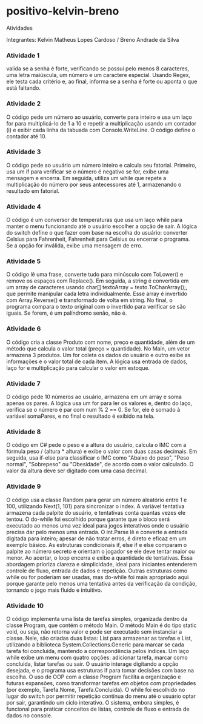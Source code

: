 # positivo-kelvin-breno
Atividades 

Integrantes: Kelvin Matheus Lopes Cardoso / Breno Andrade da Silva

### Atividade 1
 valida se a senha é forte, verificando se possui pelo menos 8 caracteres, uma letra maiúscula, um número e um caractere especial. Usando Regex, ele testa cada critério e, ao final, informa se a senha é forte ou aponta o que está faltando.

 ### Atividade 2
O código pede um número ao usuário, converte para inteiro e usa um laço for para multiplicá-lo de 1 a 10 e repetir a multiplicação usando um contador (i) e exibir cada linha da tabuada com Console.WriteLine. O código define o contador até 10.

### Atividade 3
O código pede ao usuário um número inteiro e calcula seu fatorial. Primeiro, usa um if para verificar se o número é negativo se for, exibe uma mensagem e encerra. Em seguida, utiliza um while que repete a multiplicação do número por seus antecessores até 1, armazenando o resultado em fatorial.

### Atividade 4
O código é um conversor de temperaturas que usa um laço while para manter o menu funcionando até o usuário escolher a opção de sair. A lógica do switch define o que fazer com base na escolha do usuário: converter Celsius para Fahrenheit, Fahrenheit para Celsius ou encerrar o programa. Se a opção for inválida, exibe uma mensagem de erro.

### Atividade 5
O código lê uma frase, converte tudo para minúsculo com ToLower() e remove os espaços com Replace(). Em seguida, a string é convertida em um array de caracteres usando char[] textoArray = texto.ToCharArray();, que permite manipular cada letra individualmente. Esse array é invertido com Array.Reverse() e transformado de volta em string. No final, o programa compara o texto original com o invertido para verificar se são iguais. Se forem, é um palíndromo senão, não é.

### Atividade 6
O código cria a classe Produto com nome, preço e quantidade, além de um método que calcula o valor total (preço × quantidade). No Main, um vetor armazena 3 produtos. Um for coleta os dados do usuário e outro exibe as informações e o valor total de cada item. A lógica usa entrada de dados, laço for e multiplicação para calcular o valor em estoque.

### Atividade 7
O código pede 10 números ao usuário, armazena em um array e soma apenas os pares. A lógica usa um for para ler os valores e, dentro do laço, verifica se o número é par com num % 2 == 0. Se for, ele é somado à variável somaPares, e no final o resultado é exibido na tela.

### Atividade 8
O código em C# pede o peso e a altura do usuário, calcula o IMC com a fórmula peso / (altura * altura) e exibe o valor com duas casas decimais. Em seguida, usa if-else para classificar o IMC como "Abaixo do peso", "Peso normal", "Sobrepeso" ou "Obesidade", de acordo com o valor calculado. O valor da altura deve ser digitado com uma casa decimal.

### Atividade 9
O código usa a classe Random para gerar um número aleatório entre 1 e 100, utilizando Next(1, 101) para sincronizar o index. A variável tentativa armazena cada palpite do usuário, e tentativas conta quantas vezes ele tentou. O do-while foi escolhido porque garante que o bloco será executado ao menos uma vez ideal para jogos interativos onde o usuário precisa dar pelo menos uma entrada. O int.Parse lê e converte a entrada digitada para inteiro; apesar de não tratar erros, é direto e eficaz em um exemplo básico. As estruturas condicionais if, else if e else comparam o palpite ao número secreto e orientam o jogador se ele deve tentar maior ou menor. Ao acertar, o loop encerra e exibe a quantidade de tentativas. Essa abordagem prioriza clareza e simplicidade, ideal para iniciantes entenderem controle de fluxo, entrada de dados e repetição. Outras estruturas como while ou for poderiam ser usadas, mas do-while foi mais apropriado aqui porque garante pelo menos uma tentativa antes da verificação da condição, tornando o jogo mais fluido e intuitivo.

### Atividade 10
O código implementa uma lista de tarefas simples, organizada dentro da classe Program, que contém o método Main. O método Main é do tipo static void, ou seja, não retorna valor e pode ser executado sem instanciar a classe. Nele, são criadas duas listas: List<string> para armazenar as tarefas e List<bool>, utilizando a biblioteca System.Collections.Generic para marcar se cada tarefa foi concluída, mantendo a correspondência pelos índices. Um laço while exibe um menu com quatro opções: adicionar tarefa, marcar como concluída, listar tarefas ou sair. O usuário interage digitando a opção desejada, e o programa usa estruturas if para tomar decisões com base na escolha. O uso de OOP com a classe Program facilita a organização e futuras expansões, como transformar tarefas em objetos com propriedades (por exemplo, Tarefa.Nome, Tarefa.Concluida). O while foi escolhido no lugar do switch por permitir repetição contínua do menu até o usuário optar por sair, garantindo um ciclo interativo. O sistema, embora simples, é funcional para praticar conceitos de listas, controle de fluxo e entrada de dados no console.